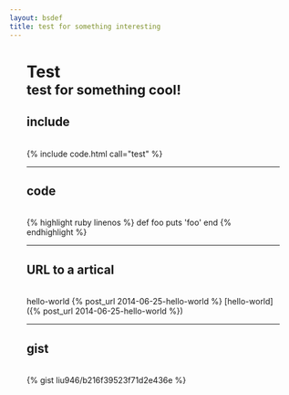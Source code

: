 ```yaml
---
layout: bsdef
title: test for something interesting
---
```


<div style="margin:30px;">
<div class="page-header">
  <h1>Test<br><small>test for something cool!</small></h1>
</div>
<div>
<h3>
<h2>include</h2>
<br>
{% include code.html call="test" %}
<hr>
<h2>code
</h2>
<br>
{% highlight ruby linenos %}
def foo
  puts 'foo'
end
{% endhighlight %}
<hr>
<h2>URL to a artical
</h2>
<br>
hello-world
{% post_url 2014-06-25-hello-world %}
[hello-world]
({% post_url 2014-06-25-hello-world %})
<hr>
<h2>gist
</h2>
<br>
{% gist liu946/b216f39523f71d2e436e %}


</h3>
</div>
</div>
